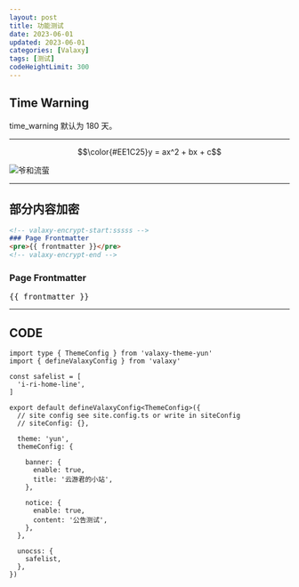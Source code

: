 ```yaml
---
layout: post
title: 功能测试
date: 2023-06-01
updated: 2023-06-01
categories: [Valaxy]
tags: [测试]
codeHeightLimit: 300
---
```


<!-- @include:./included.md{5,} -->

## Time Warning
time_warning 默认为 180 天。

---

$$\color{#EE1C25}y = ax^2 + bx + c$$

![爷和流萤](https://upload-bbs.miyoushe.com/upload/2024/03/08/288909600/0ee25815227885828cc8c6d908d4e807_902317807682662192.png?x-oss-process=image/resize,w_1048/format,avif "爷和流萤")

<pic src="https://i0.hdslb.com/bfs/album/1cf0720220f2e393d8a3d7fc61f0c3ce93d8e5fc.jpg@1048w_!web-dynamic.avif" alt="泳装天依" caption="泳装天依"/>

---

## 部分内容加密

```md
<!-- valaxy-encrypt-start:sssss -->
### Page Frontmatter
<pre>{{ frontmatter }}</pre>
<!-- valaxy-encrypt-end -->
```

<!-- valaxy-encrypt-start:sssss -->
### Page Frontmatter
<pre>{{ frontmatter }}</pre>
<!-- valaxy-encrypt-end -->

---

## CODE
```ts:line-numbers
import type { ThemeConfig } from 'valaxy-theme-yun'
import { defineValaxyConfig } from 'valaxy'

const safelist = [
  'i-ri-home-line',
]

export default defineValaxyConfig<ThemeConfig>({
  // site config see site.config.ts or write in siteConfig
  // siteConfig: {},

  theme: 'yun',
  themeConfig: {

    banner: {
      enable: true,
      title: '云游君的小站',
    },

    notice: {
      enable: true,
      content: '公告测试',
    },
  },

  unocss: {
    safelist,
  },
})
```